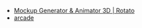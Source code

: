 - [Mockup Generator & Animator 3D | Rotato](https://rotato.app/)
- [arcade](https://app.arcade.software/welcome)
